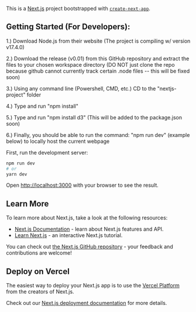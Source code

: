 This is a [Next.js](https://nextjs.org/) project bootstrapped with [`create-next-app`](https://github.com/vercel/next.js/tree/canary/packages/create-next-app).

## Getting Started (For Developers):

1.) Download Node.js from their website (The project is compiling w/ version v17.4.0)

2.) Download the release (v0.01) from this GitHub repository and extract the files to your chosen workspace directory (DO NOT just clone the repo because github cannot currently track certain .node files -- this will be fixed soon)

3.) Using any command line (Powershell, CMD, etc.) CD to the "nextjs-project" folder

4.) Type and run "npm install"

5.) Type and run "npm install d3" (This will be added to the package.json soon)

6.) Finally, you should be able to run the command: "npm run dev" (example below) to locally host the current webpage

First, run the development server:

```bash
npm run dev
# or
yarn dev
```

Open [http://localhost:3000](http://localhost:3000) with your browser to see the result.

## Learn More

To learn more about Next.js, take a look at the following resources:

- [Next.js Documentation](https://nextjs.org/docs) - learn about Next.js features and API.
- [Learn Next.js](https://nextjs.org/learn) - an interactive Next.js tutorial.

You can check out [the Next.js GitHub repository](https://github.com/vercel/next.js/) - your feedback and contributions are welcome!

## Deploy on Vercel

The easiest way to deploy your Next.js app is to use the [Vercel Platform](https://vercel.com/new?utm_medium=default-template&filter=next.js&utm_source=create-next-app&utm_campaign=create-next-app-readme) from the creators of Next.js.

Check out our [Next.js deployment documentation](https://nextjs.org/docs/deployment) for more details.

